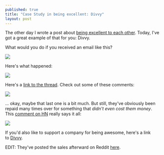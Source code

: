 ```yaml
---
published: true
title: "Case Study in being excellent: Divvy"
layout: post
---
```


The other day I wrote a post about [being excellent to each other][2].
Today, I've got a great example of that for you: Divvy.

What would you do if you received an email like this?

![][3]

Here's what happened:

![][4]

Here's a [link to the thread][5]. Check out some of these comments:

![][6]

... okay, maybe that last one is a bit much. But still, they've obviously been
repaid many times over for something that _didn't even cost them money_. This
[comment on HN][7] really says it all:

![][8]

If you'd also like to support a company for being awesome, here's a link
to [Divvy][9].

EDIT: They've posted the sales afterward on Reddit [here][10].

   [1]: /
   [2]: http://blog.steveklabnik.com/being-excellent-to-each-other
   [3]: /images/divvy1.png
   [4]: /images/divvy2.png
   [5]: http://www.reddit.com/r/programming/comments/ckcbr/mizage_a_small_development_company_that_made/
   [6]: /images/divvy3.png
   [7]: http://news.ycombinator.com/item?id=1473770
   [8]: /images/divvy4.png
   [9]: http://www.mizage.com/divvy/
   [10]: http://www.reddit.com/r/programming/comments/cmmfg/hey_reddit_a_week_ago_someone_posted_about_divvy/


